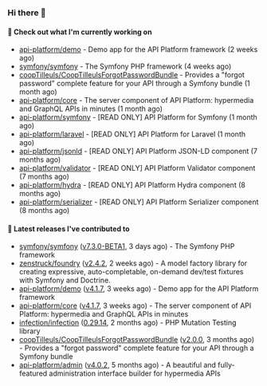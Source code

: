 ### Hi there 👋

#### 👷 Check out what I'm currently working on

- [api-platform/demo](https://github.com/api-platform/demo) - Demo app for the API Platform framework (2 weeks ago)
- [symfony/symfony](https://github.com/symfony/symfony) - The Symfony PHP framework (4 weeks ago)
- [coopTilleuls/CoopTilleulsForgotPasswordBundle](https://github.com/coopTilleuls/CoopTilleulsForgotPasswordBundle) - Provides a &#34;forgot password&#34; complete feature for your API through a Symfony bundle (1 month ago)
- [api-platform/core](https://github.com/api-platform/core) - The server component of API Platform: hypermedia and GraphQL APIs in minutes (1 month ago)
- [api-platform/symfony](https://github.com/api-platform/symfony) - [READ ONLY] API Platform for Symfony (1 month ago)
- [api-platform/laravel](https://github.com/api-platform/laravel) - [READ ONLY] API Platform for Laravel (1 month ago)
- [api-platform/jsonld](https://github.com/api-platform/jsonld) - [READ ONLY] API Platform JSON-LD component (7 months ago)
- [api-platform/validator](https://github.com/api-platform/validator) - [READ ONLY] API Platform Validator component (7 months ago)
- [api-platform/hydra](https://github.com/api-platform/hydra) - [READ ONLY] API Platform Hydra component (8 months ago)
- [api-platform/serializer](https://github.com/api-platform/serializer) - [READ ONLY] API Platform Serializer component (8 months ago)

#### 🔭 Latest releases I've contributed to

- [symfony/symfony](https://github.com/symfony/symfony) ([v7.3.0-BETA1](https://github.com/symfony/symfony/releases/tag/v7.3.0-BETA1), 3 days ago) - The Symfony PHP framework
- [zenstruck/foundry](https://github.com/zenstruck/foundry) ([v2.4.2](https://github.com/zenstruck/foundry/releases/tag/v2.4.2), 2 weeks ago) - A model factory library for creating expressive, auto-completable, on-demand dev/test fixtures with Symfony and Doctrine.
- [api-platform/demo](https://github.com/api-platform/demo) ([v4.1.7](https://github.com/api-platform/demo/releases/tag/v4.1.7), 3 weeks ago) - Demo app for the API Platform framework
- [api-platform/core](https://github.com/api-platform/core) ([v4.1.7](https://github.com/api-platform/core/releases/tag/v4.1.7), 3 weeks ago) - The server component of API Platform: hypermedia and GraphQL APIs in minutes
- [infection/infection](https://github.com/infection/infection) ([0.29.14](https://github.com/infection/infection/releases/tag/0.29.14), 2 months ago) - PHP Mutation Testing library
- [coopTilleuls/CoopTilleulsForgotPasswordBundle](https://github.com/coopTilleuls/CoopTilleulsForgotPasswordBundle) ([v2.0.0](https://github.com/coopTilleuls/CoopTilleulsForgotPasswordBundle/releases/tag/v2.0.0), 3 months ago) - Provides a &#34;forgot password&#34; complete feature for your API through a Symfony bundle
- [api-platform/admin](https://github.com/api-platform/admin) ([v4.0.2](https://github.com/api-platform/admin/releases/tag/v4.0.2), 5 months ago) - A beautiful and fully-featured administration interface builder for hypermedia APIs

